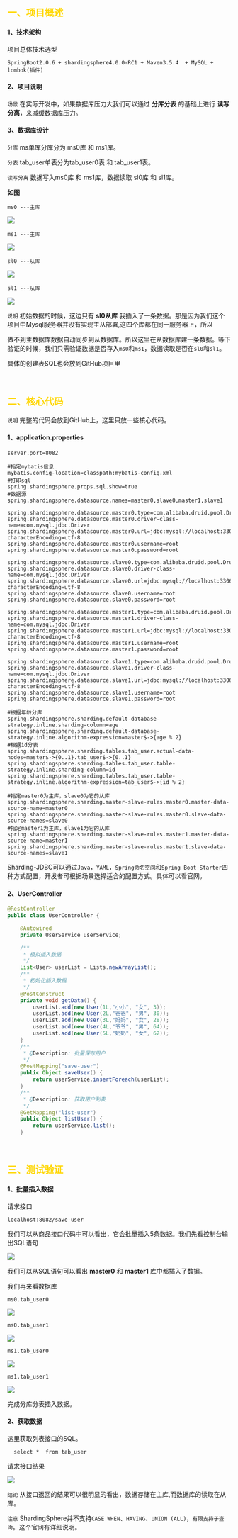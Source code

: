 ## <font color=#FFD700> 一、项目概述 </font>

#### 1、技术架构

项目总体技术选型

```
SpringBoot2.0.6 + shardingsphere4.0.0-RC1 + Maven3.5.4  + MySQL + lombok(插件)
```

#### 2、项目说明

`场景` 在实际开发中，如果数据库压力大我们可以通过  **分库分表**  的基础上进行 **读写分离**，来减缓数据库压力。

#### 3、数据库设计

`分库` ms单库分库分为 ms0库 和 ms1库。

`分表`  tab_user单表分为tab_user0表 和 tab_user1表。

`读写分离` 数据写入ms0库 和 ms1库，数据读取 sl0库 和 sl1库。

**如图**

`ms0 ---主库`

![](https://img2018.cnblogs.com/blog/1090617/201910/1090617-20191016204615168-856573739.png)

`ms1 ---主库`	

![](https://img2018.cnblogs.com/blog/1090617/201910/1090617-20191016204625922-1762015926.png)

`sl0 ---从库`

![](https://img2018.cnblogs.com/blog/1090617/201910/1090617-20191016204638625-407970469.png)

`sl1 ---从库`

![](https://img2018.cnblogs.com/blog/1090617/201910/1090617-20191016204648399-387199295.png)


`说明` 初始数据的时候，这边只有 **sl0从库** 我插入了一条数据。那是因为我们这个项目中Mysql服务器并没有实现主从部署,这四个库都在同一服务器上，所以

做不到主数据库数据自动同步到从数据库。所以这里在从数据库建一条数据。等下验证的时候，我们只需验证数据是否存入`ms0`和`ms1`，数据读取是否在`sl0`和`sl1`。

具体的创建表SQL也会放到GitHub项目里

<br>

## <font color=#FFD700>二、核心代码 </font>

`说明` 完整的代码会放到GitHub上，这里只放一些核心代码。

#### 1、application.properties

```properties
server.port=8082

#指定mybatis信息
mybatis.config-location=classpath:mybatis-config.xml
#打印sql
spring.shardingsphere.props.sql.show=true
#数据源 
spring.shardingsphere.datasource.names=master0,slave0,master1,slave1

spring.shardingsphere.datasource.master0.type=com.alibaba.druid.pool.DruidDataSource
spring.shardingsphere.datasource.master0.driver-class-name=com.mysql.jdbc.Driver
spring.shardingsphere.datasource.master0.url=jdbc:mysql://localhost:3306/ms0?characterEncoding=utf-8
spring.shardingsphere.datasource.master0.username=root
spring.shardingsphere.datasource.master0.password=root

spring.shardingsphere.datasource.slave0.type=com.alibaba.druid.pool.DruidDataSource
spring.shardingsphere.datasource.slave0.driver-class-name=com.mysql.jdbc.Driver
spring.shardingsphere.datasource.slave0.url=jdbc:mysql://localhost:3306/sl0?characterEncoding=utf-8
spring.shardingsphere.datasource.slave0.username=root
spring.shardingsphere.datasource.slave0.password=root

spring.shardingsphere.datasource.master1.type=com.alibaba.druid.pool.DruidDataSource
spring.shardingsphere.datasource.master1.driver-class-name=com.mysql.jdbc.Driver
spring.shardingsphere.datasource.master1.url=jdbc:mysql://localhost:3306/ms1?characterEncoding=utf-8
spring.shardingsphere.datasource.master1.username=root
spring.shardingsphere.datasource.master1.password=root

spring.shardingsphere.datasource.slave1.type=com.alibaba.druid.pool.DruidDataSource
spring.shardingsphere.datasource.slave1.driver-class-name=com.mysql.jdbc.Driver
spring.shardingsphere.datasource.slave1.url=jdbc:mysql://localhost:3306/slave1?characterEncoding=utf-8
spring.shardingsphere.datasource.slave1.username=root
spring.shardingsphere.datasource.slave1.password=root

#根据年龄分库
spring.shardingsphere.sharding.default-database-strategy.inline.sharding-column=age
spring.shardingsphere.sharding.default-database-strategy.inline.algorithm-expression=master$->{age % 2}
#根据id分表
spring.shardingsphere.sharding.tables.tab_user.actual-data-nodes=master$->{0..1}.tab_user$->{0..1}
spring.shardingsphere.sharding.tables.tab_user.table-strategy.inline.sharding-column=id
spring.shardingsphere.sharding.tables.tab_user.table-strategy.inline.algorithm-expression=tab_user$->{id % 2}

#指定master0为主库，slave0为它的从库
spring.shardingsphere.sharding.master-slave-rules.master0.master-data-source-name=master0
spring.shardingsphere.sharding.master-slave-rules.master0.slave-data-source-names=slave0
#指定master1为主库，slave1为它的从库
spring.shardingsphere.sharding.master-slave-rules.master1.master-data-source-name=master1
spring.shardingsphere.sharding.master-slave-rules.master1.slave-data-source-names=slave1
```

Sharding-JDBC可以通过`Java`，`YAML`，`Spring命名空间`和`Spring Boot Starter`四种方式配置，开发者可根据场景选择适合的配置方式。具体可以看官网。

#### 2、UserController

```java
@RestController
public class UserController {

    @Autowired
    private UserService userService;

    /**
     * 模拟插入数据
     */
    List<User> userList = Lists.newArrayList();
    /**
     * 初始化插入数据
     */
    @PostConstruct
    private void getData() {
        userList.add(new User(1L,"小小", "女", 3));
        userList.add(new User(2L,"爸爸", "男", 30));
        userList.add(new User(3L,"妈妈", "女", 28));
        userList.add(new User(4L,"爷爷", "男", 64));
        userList.add(new User(5L,"奶奶", "女", 62));
    }
    /**
     * @Description: 批量保存用户
     */
    @PostMapping("save-user")
    public Object saveUser() {
        return userService.insertForeach(userList);
    }
    /**
     * @Description: 获取用户列表
     */
    @GetMapping("list-user")
    public Object listUser() {
        return userService.list();
    }
```

<br>

## <font color=#FFD700>三、测试验证  </font>

#### 1、批量插入数据

请求接口

```
localhost:8082/save-user
```

我们可以从商品接口代码中可以看出，它会批量插入5条数据。我们先看控制台输出SQL语句

![](https://img2018.cnblogs.com/blog/1090617/201910/1090617-20191016204701100-420602843.png)



我们可以从SQL语句可以看出 **master0** 和 **master1** 库中都插入了数据。

我们再来看数据库

`ms0.tab_user0`

![](https://img2018.cnblogs.com/blog/1090617/201910/1090617-20191016204709927-109585642.png)


`ms0.tab_user1`

![](https://img2018.cnblogs.com/blog/1090617/201910/1090617-20191016204720312-155045671.png)


`ms1.tab_user0`

![](https://img2018.cnblogs.com/blog/1090617/201910/1090617-20191016204731838-247434033.png)

`ms1.tab_user1`

![](https://img2018.cnblogs.com/blog/1090617/201910/1090617-20191016204740482-27142599.png)

完成分库分表插入数据。

#### 2、获取数据

这里获取列表接口的SQL。

```mysql
  select *  from tab_user 
```

请求接口结果

![](https://img2018.cnblogs.com/blog/1090617/201910/1090617-20191016204752338-1011637895.png)



`结论` 从接口返回的结果可以很明显的看出，数据存储在主库,而数据库的读取在从库。

`注意` ShardingSphere并不支持`CASE WHEN`、`HAVING`、`UNION (ALL)`，`有限支持子查询`。这个官网有详细说明。


<br>